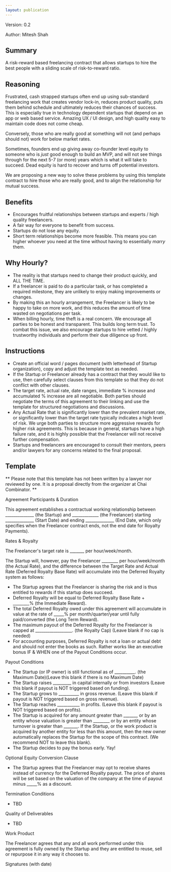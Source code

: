 ```yaml
---
layout: publication
---
```


Version: 0.2

Author: Mitesh Shah


## Summary

A risk-reward based freelancing contract that allows startups to hire the best people with a sliding scale of risk-to-reward ratio.

## Reasoning

Frustrated, cash strapped startups often end up using sub-standard freelancing work that creates vendor lock-in, reduces product quality, puts them behind schedule and ultimately reduces their chances of success. This is especially true in technology dependent startups that depend on an app or web based service. Amazing UX / UI design, and high quality easy to maintain code does not come cheap.

Conversely, those who are really good at something will not (and perhaps should not) work for below market rates.

Sometimes, founders end up giving away co-founder level equity to someone who is *just* good enough to build an MVP, and will not see things through for the next 5-7 (or more) years which is what it will take to succeed. Dead equity is hard to recover and turns off potential investors.

We are proposing a new way to solve these problems by using this template contract to hire those who are really good, and to align the relationship for mutual success.

## Benefits

* Encourages fruitful relationships between startups and experts / high quality freelancers.
* A fair way for everyone to benefit from success.
* Startups do not lose any equity.
* Short term relationships become more feasible. This means you can higher whoever you need at the time without having to essentially *marry* them.

## Why Hourly?

* The reality is that startups need to change their product quickly, and ALL THE TIME.
* If a freelancer is paid to do a particular task, or has completed a required milestone, they are unlikely to enjoy making improvements or changes.
* By making this an hourly arrangement, the Freelancer is likely to be happy to take on more work, and this reduces the amount of time wasted on negotiations per task.
* When billing hourly, time theft is a real concern. We encourage all parties to be honest and transparent. This builds long term trust. To combat this issue, we also encourage startups to hire vetted / highly trustworthy individuals and perform their due diligence up front.

## Instructions

* Create an official word / pages document (with letterhead of Startup organization), copy and adjust the template text as needed.
* If the Startup or Freelancer already has a contract that they would like to use, then carefully select clauses from this template so that they do not conflict with other clauses.
* The target rate, actual rate, date ranges, immediate % increase and accumulated % increase are all negotiable. Both parties should negotiate the terms of this agreement to their linking and use the template for structured negotiations and discussions.
* Any Actual Rate that is significantly lower than the prevalent market rate, or significantly lower than the target rate typically indicates a high level of risk. We urge both parties to structure more aggressive rewards for higher risk agreements. This is because in general, startups have a high failure rate, and it is highly possible that the Freelancer will not receive further compensation.
* Startups and freelancers are encouraged to consult their mentors, peers and/or lawyers for any concerns related to the final proposal.

## Template
** Please note that this template has not been written by a lawyer nor reviewed by one. It is a proposal directly from the organizer at Chai Combinator. **

Agreement Participants & Duration

This agreement establishes a contractual working relationship between ______________ (the Startup) and _____________ (the Freelancer) starting ______________ (Start Date) and ending ______________ (End Date, which only specifies when the Freelancer contract ends, not the end date for Royalty Payments).

Rates & Royalty

The Freelancer's target rate is _______ per hour/week/month.

The Startup will, however, pay the Freelancer ________ per hour/week/month (the Actual Rate), and the difference between the Target Rate and Actual Rate (Deferred Royalty Base Rate) will accumulate into the Deferred Royalty system as follows:

- The Startup agrees that the Freelancer is sharing the risk and is thus entitled to rewards if this startup does succeed.
- Deferred Royalty will be equal to Deferred Royalty Base Rate + ________% (the Immediate Reward).
- The total Deferred Royalty owed under this agreement will accumulate in value at the rate of _____% per month/quarter/year until fully paid/converted (the Long Term Reward).
- The maximum payout of the Deferred Royalty for the Freelancer is capped at __________________. (the Royalty Cap) (Leave blank if no cap is needed)
- For accounting purposes, Deferred Royalty is not a loan or actual debt and should not enter the books as such. Rather works like an executive bonus IF & WHEN one of the Payout Conditions occur.

Payout Conditions

* The Startup (or IP owner) is still functional as of __________. (the Maximum Date)(Leave this blank if there is no Maximum Date)
* The Startup raises _________ in capital internally or from investors (Leave this blank if payout is NOT triggered based on funding).
* The Startup grows to __________ in gross revenue. (Leave this blank if payout is NOT triggered based on gross revenue).
* The Startup reaches ___________ in profits. (Leave this blank if payout is NOT triggered based on profits).
* The Startup is acquired for any amount greater than _______ or by an entity whose valuation is greater than ________ or by an entity whose turnover is greater than _______. If the Startup, or the work product is acquired by another entity for less than this amount, then the new owner automatically replaces the Startup for the scope of this contract. (We recommend NOT to leave this blank).
* The Startup decides to pay the bonus early. Yay!

Optional Equity Conversion Clause

* The Startup agrees that the Freelancer may opt to receive shares instead of currency for the Deferred Royalty payout. The price of shares will be set based on the valuation of the company at the time of payout minus _____% as a discount.

Termination Conditions

* TBD

Quality of Deliverables

* TBD

Work Product

The Freelancer agrees that any and all work performed under this agreement is fully owned by the Startup and they are entitled to reuse, sell or repurpose it in any way it chooses to.

Signatures (with date)

